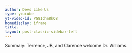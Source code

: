 ```yaml
---
author: Devs Like Us
type: youtube
yt-video-id: PG8Iohm8kQ8
homedisplay: iframe
title: 
layout: post-classic-sidebar-left 
---
```

Summary: Terrence, JB, and Clarence welcome Dr. Williams.

